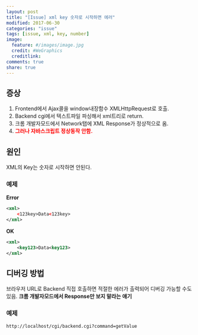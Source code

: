 ```yaml
---
layout: post
title: "[Issue] xml key 숫자로 시작하면 에러"
modified: 2017-06-30
categories: "issue"
tags: [issue, xml, key, number]
image:
  feature: #/images/image.jpg
  credit: #WeGraphics
  creditlink: 
comments: true
share: true
---
```


## 증상
1. Frontend에서 Ajax콜을 window내장함수 XMLHttpRequest로 호출.
1. Backend cgi에서 텍스트파일 파싱해서 xml트리로 return.
1. 크롬 개발자모드에서 Network탭에 XML Response가 정상적으로 옴.
1. <span style="color: red;font-weight: bold">그러나 자바스크립트 정상동작 안함.</span>

## 원인
XML의 Key는 숫자로 시작하면 안된다.

### 예제

**Error**
```xml
<xml>
    <123key>Data<123key>
</xml>
```

**OK**
```xml
<xml>
    <key123>Data<key123>
</xml>
```

## 디버깅 방법
브라우저 URL로 Backend 직접 호출하면 적절한 에러가 출력되어 디버깅 가능할 수도 있음. **크롬 개발자모드에서 Response만 보지 말라는 얘기**

### 예제
```
http://localhost/cgi/backend.cgi?command=getValue
```